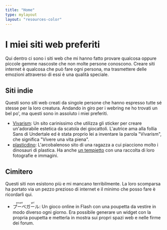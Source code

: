 ```yaml
---
title: "Home"
type: mylayout
layout: "resources-color"
---
```


# I miei siti web preferiti

Qui dentro ci sono i siti web che mi hanno fatto provare qualcosa oppure piccole gemme nascoste che non molte persone conoscono. Creare siti internet è qualcosa che può fare ogni persona, ma trasmettere delle emozioni attraverso di essi è una qualità speciale.

## Siti indie
Questi sono siti web creati da singole persone che hanno espresso tutte sé stesse per la loro creatura. Andando in giro per i webring ne ho trovati un bel po', ma questi sono in assoluto i miei preferiti.
- [Vivarism](https://vivarism.net/): Un sito carinissimo che utilizza gli sticker per creare un'adorabile estetica da scatola dei giocattoli. L'autrice ama alla follia Sans di Undertale ed è stata proprio lei a inventare la parola "Vivarism", che significa "Vivere una vita piena".
- [plasticdino](https://plasticdino.neocities.org/): L'arcobalenoso sito di una ragazza a cui piacciono molto i dinosauri di plastica. Ha anche [un tempietto](https://plasticdino.neocities.org/dinoparks) con una raccolta di loro fotografie e immagini.

## Cimitero
Questi siti non esistono più e mi mancano terribilmente. La loro scomparsa ha portato via un pezzo prezioso di internet e il minimo che posso fare è ricordarli qui.
- <ruby>プーペ<rt>poupé</rt></ruby><ruby>ガール<rt>girl</rt></ruby>: Un gioco online in Flash con una poupetta da vestire in modo diverso ogni giorno. Era possibile generare un widget con la propria poupetta e metterla in mostra sui propri spazi web e nelle firme dei forum.
